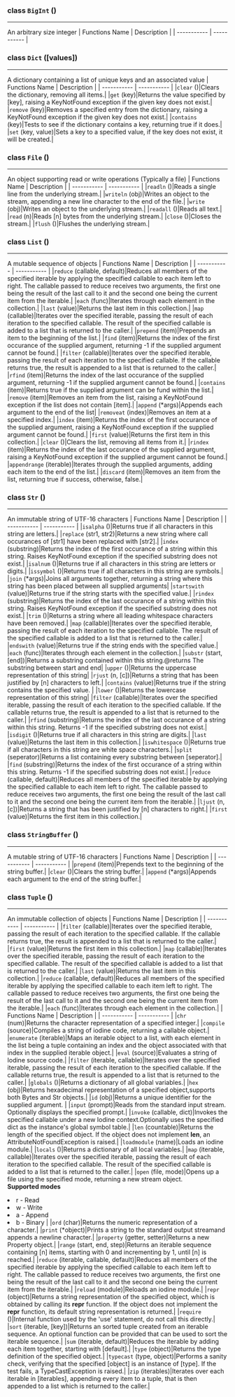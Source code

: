 ### class ```BigInt``` ()
___
An arbitrary size integer
| Functions Name | Description |
| ----------- | ----------- |
### class ```Dict``` ([values])
___
A dictionary containing a list of unique keys and an associated value
| Functions Name | Description |
| ----------- | ----------- |
|```clear``` ()|Clears the dictionary, removing all items.|
|```get``` (key)|Returns the value specified by [key], raising a KeyNotFound exception if the given key does not exist.|
|```remove``` (key)|Removes a specified entry from the dictionary, raising a KeyNotFound exception if the given key does not exist.|
|```contains``` (key)|Tests to see if the dictionary contains a key, returning true if it does.|
|```set``` (key, value)|Sets a key to a specified value, if the key does not exist, it will be created.|
### class ```File``` ()
___
An object supporting read or write operations (Typically a file)
| Functions Name | Description |
| ----------- | ----------- |
|```readln``` ()|Reads a single line from the underlying stream.|
|```writeln``` (obj)|Writes an object to the stream, appending a new line character to the end of the file.|
|```write``` (obj)|Writes an object to the underlying stream.|
|```readall``` ()|Reads all text.|
|```read``` (n)|Reads [n] bytes from the underlying stream.|
|```close``` ()|Closes the stream.|
|```flush``` ()|Flushes the underlying stream.|
### class ```List``` ()
___
A mutable sequence of objects
| Functions Name | Description |
| ----------- | ----------- |
|```reduce``` (callable, default)|Reduces all members of the specified iterable by applying the specified callable to each item left to right. The callable passed to reduce receives two arguments, the first one being the result of the last call to it and the second one being the current item from the iterable.|
|```each``` (func)|Iterates through each element in the collection.|
|```last``` (value)|Returns the last item in this collection.|
|```map``` (callable)|Iterates over the specified iterable, passing the result of each iteration to the specified callable. The result of the specified callable is added to a list that is returned to the caller.|
|```prepend``` (item)|Prepends an item to the beginning of the list.|
|```find``` (item)|Returns the index of the first occurance of the supplied argument, returning -1  if the supplied argument cannot be found.|
|```filter``` (callable)|Iterates over the specified iterable, passing the result of each iteration to the specified callable. If the callable returns true, the result is appended to a list that is returned to the caller.|
|```rfind``` (item)|Returns the index of the last occurance of the supplied argument, returning -1  if the supplied argument cannot be found.|
|```contains``` (item)|Returns true if the supplied argument can be fund within the list.|
|```remove``` (item)|Removes an item from the list, raising a KeyNotFound exception if the list does not contain [item].|
|```append``` (*args)|Appends each argument to the end of the list|
|```removeat``` (index)|Removes an item at a specified index.|
|```index``` (item)|Returns the index of the first occurance of the supplied argument, raising a KeyNotFound exception  if the supplied argument cannot be found.|
|```first``` (value)|Returns the first item in this collection.|
|```clear``` ()|Clears the list, removing all items from it.|
|```rindex``` (item)|Returns the index of the last occurance of the supplied argument, raising a KeyNotFound exception  if the supplied argument cannot be found.|
|```appendrange``` (iterable)|Iterates through the supplied arguments, adding each item to the end of the list.|
|```discard``` (item)|Removes an item from the list, returning true if success, otherwise, false.|
### class ```Str``` ()
___
An immutable string of UTF-16 characters
| Functions Name | Description |
| ----------- | ----------- |
|```isalpha``` ()|Returns true if all characters in this string are letters.|
|```replace``` (str1, str2)|Returns a new string where call occurances of [str1] have been replaced with [str2].|
|```index``` (substring)|Returns the index of the first occurance of a string within this string. Raises KeyNotFound exception if the specified substring does not exist.|
|```isalnum``` ()|Returns true if all characters in this string are letters or digits.|
|```issymbol``` ()|Returns true if all characters in this string are symbols.|
|```join``` (*args)|Joins all arguments together, returning a string where this string has been placed between all supplied arguments|
|```startswith``` (value)|Returns true if the string starts with the specified value.|
|```rindex``` (substring)|Returns the index of the last occurance of a string within this string. Raises KeyNotFound exception if the specified substring does not exist.|
|```trim``` ()|Returns a string where all leading whitespace characters have been removed.|
|```map``` (callable)|Iterates over the specified iterable, passing the result of each iteration to the specified callable. The result of the specified callable is added to a list that is returned to the caller.|
|```endswith``` (value)|Returns true if the string ends with the specified value.|
|```each``` (func)|Iterates through each element in the collection.|
|```substr``` (start, [end])|Returns a substring contained within this string.@returns The substring between start and end|
|```upper``` ()|Returns the uppercase representation of this string|
|```rjust``` (n, [c])|Returns a string that has been justified by [n] characters to left.|
|```contains``` (value)|Returns true if the string contains the specified value. |
|```lower``` ()|Returns the lowercase representation of this string|
|```filter``` (callable)|Iterates over the specified iterable, passing the result of each iteration to the specified callable. If the callable returns true, the result is appended to a list that is returned to the caller.|
|```rfind``` (substring)|Returns the index of the last occurance of a string within this string. Returns -1 if the specified substring does not exist.|
|```isdigit``` ()|Returns true if all characters in this string are digits.|
|```last``` (value)|Returns the last item in this collection.|
|```iswhitespace``` ()|Returns true if all characters in this string are white space characters.|
|```split``` (seperator)|Returns a list containing every substring between [seperator].|
|```find``` (substring)|Returns the index of the first occurance of a string within this string. Returns -1 if the specified substring does not exist.|
|```reduce``` (callable, default)|Reduces all members of the specified iterable by applying the specified callable to each item left to right. The callable passed to reduce receives two arguments, the first one being the result of the last call to it and the second one being the current item from the iterable.|
|```ljust``` (n, [c])|Returns a string that has been justified by [n] characters to right.|
|```first``` (value)|Returns the first item in this collection.|
### class ```StringBuffer``` ()
___
A mutable string of UTF-16 characters
| Functions Name | Description |
| ----------- | ----------- |
|```prepend``` (item)|Prepends text to the beginning of the string buffer.|
|```clear``` ()|Clears the string buffer.|
|```append``` (*args)|Appends each argument to the end of the string buffer.|
### class ```Tuple``` ()
___
An immutable collection of objects
| Functions Name | Description |
| ----------- | ----------- |
|```filter``` (callable)|Iterates over the specified iterable, passing the result of each iteration to the specified callable. If the callable returns true, the result is appended to a list that is returned to the caller.|
|```first``` (value)|Returns the first item in this collection.|
|```map``` (callable)|Iterates over the specified iterable, passing the result of each iteration to the specified callable. The result of the specified callable is added to a list that is returned to the caller.|
|```last``` (value)|Returns the last item in this collection.|
|```reduce``` (callable, default)|Reduces all members of the specified iterable by applying the specified callable to each item left to right. The callable passed to reduce receives two arguments, the first one being the result of the last call to it and the second one being the current item from the iterable.|
|```each``` (func)|Iterates through each element in the collection.|
| Functions Name | Description |
| ----------- | ----------- |
|```chr``` (num)|Returns the character representation of a specified integer.|
|```compile``` (source)|Compiles a string of iodine code, returning a callable object.|
|```enumerate``` (iterable)|Maps an iterable object to a list, with each element in the list being a tuple containing an index and the object associated with that index in the supplied iterable object.|
|```eval``` (source)|Evaluates a string of Iodine source code.|
|```filter``` (iterable, callable)|Iterates over the specified iterable, passing the result of each iteration to the specified callable. If the callable returns true, the result is appended to a list that is returned to the caller.|
|```globals``` ()|Returns a dictionary of all global variables.|
|```hex``` (obj)|Returns hexadecimal representation of a specified object,supports both Bytes and Str objects.|
|```id``` (obj)|Returns a unique identifier for the supplied argument. |
|```input``` (prompt)|Reads from the standard input stream. Optionally displays the specified prompt.|
|```invoke``` (callable, dict)|Invokes the specified callable under a new Iodine context.Optionally uses the specified dict as the instance's global symbol table.|
|```len``` (countable)|Returns the length of the specified object. If the object does not implement __len__, an AttributeNotFoundException is raised.|
|```loadmodule``` (name)|Loads an iodine module.|
|```locals``` ()|Returns a dictionary of all local variables.|
|```map``` (iterable, callable)|Iterates over the specified iterable, passing the result of each iteration to the specified callable. The result of the specified callable is added to a list that is returned to the caller.|
|```open``` (file, mode)|Opens up a file using the specified mode, returning a new stream object.<br><strong>Supported modes</strong><br><li> r - Read<li> w - Write<li> a - Append<li> b - Binary |
|```ord``` (char)|Returns the numeric representation of a character.|
|```print``` (*object)|Prints a string to the standard output streamand appends a newline character.|
|```property``` (getter, setter)|Returns a new Property object.|
|```range``` (start, end, step)|Returns an iterable sequence containing [n] items, starting with 0 and incrementing by 1, until [n] is reached.|
|```reduce``` (iterable, callable, default)|Reduces all members of the specified iterable by applying the specified callable to each item left to right. The callable passed to reduce receives two arguments, the first one being the result of the last call to it and the second one being the current item from the iterable.|
|```reload``` (module)|Reloads an iodine module.|
|```repr``` (object)|Returns a string representation of the specified object, which is obtained by calling its __repr__ function. If the object does not implement the __repr__ function, its default string representation is returned.|
|```require``` ()|Internal function used by the 'use' statement, do not call this directly.|
|```sort``` (iterable, [key])|Returns an sorted tuple created from an iterable sequence. An optional function can be provided that can be used to sort the iterable sequence.|
|```sum``` (iterable, default)|Reduces the iterable by adding each item together, starting with [default].|
|```type``` (object)|Returns the type definition of the specified object.|
|```typecast``` (type, object)|Performs a sanity check, verifying that the specified [object] is an instance of [type]. If the test fails, a TypeCastException is raised.|
|```zip``` (iterables)|Iterates over each iterable in [iterables], appending every item to a tuple, that is then appended to a list which is returned to the caller.|
